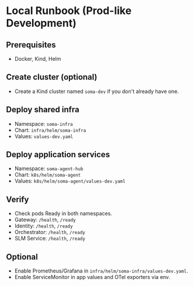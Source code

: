 # Local Runbook (Prod-like Development)

## Prerequisites
- Docker, Kind, Helm

## Create cluster (optional)
- Create a Kind cluster named `soma-dev` if you don't already have one.

## Deploy shared infra
- Namespace: `soma-infra`
- Chart: `infra/helm/soma-infra`
- Values: `values-dev.yaml`

## Deploy application services
- Namespace: `soma-agent-hub`
- Chart: `k8s/helm/soma-agent`
- Values: `k8s/helm/soma-agent/values-dev.yaml`

## Verify
- Check pods Ready in both namespaces.
- Gateway: `/health`, `/ready`
- Identity: `/health`, `/ready`
- Orchestrator: `/health`, `/ready`
- SLM Service: `/health`, `/ready`

## Optional
- Enable Prometheus/Grafana in `infra/helm/soma-infra/values-dev.yaml`.
- Enable ServiceMonitor in app values and OTel exporters via env.
